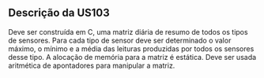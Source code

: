 ## Descrição da US103
Deve ser construída em C, uma matriz diária de resumo de todos os tipos de sensores. Para cada tipo de sensor deve ser determinado o valor máximo, o mínimo e a média das leituras produzidas por todos os sensores desse tipo. A alocação de memória para a matriz é estática. Deve ser usada aritmética de apontadores para manipular a matriz.